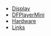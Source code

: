 * [Display](Display.md)
* [DFPlayerMini](DFPlayerMini.md)
* [Hardware](Hardware.md)
* [Links](Links.md)
